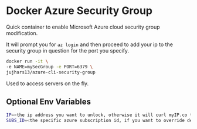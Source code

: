 # Docker Azure Security Group
Quick container to enable Microsoft Azure cloud security group modification.

It will prompt you for `az login` and then proceed to add your ip to the security group in question for the port you specify.
```bash
docker run -it \
-e NAME=mySecGroup -e PORT=6379 \
jujhars13/azure-cli-security-group
```

Used to access servers on the fly.

## Optional Env Variables

```bash
IP=<the ip address you want to unlock, otherwise it will curl myIP.co to get it>
SUBS_ID=<the specific azure subscription id, if you want to override default>
```